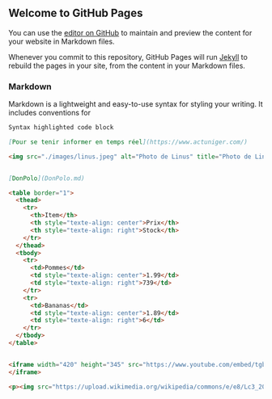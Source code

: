 ## Welcome to GitHub Pages

You can use the [editor on GitHub](https://github.com/your-username/your-repo/edit/gh-pages/index.md) to maintain and preview the content for your website in Markdown files.

Whenever you commit to this repository, GitHub Pages will run [Jekyll](https://jekyllrb.com/) to rebuild the pages in your site, from the content in your Markdown files.

### Markdown

Markdown is a lightweight and easy-to-use syntax for styling your writing. It includes conventions for

```markdown
Syntax highlighted code block

[Pour se tenir informer en temps réel](https://www.actuniger.com/)

<img src="./images/linus.jpeg" alt="Photo de Linus" title="Photo de Linus" />


[DonPolo](DonPolo.md)

<table border="1">
  <thead>
    <tr>
      <th>Item</th>
      <th style="texte-align: center">Prix</th>
      <th style="texte-align: right">Stock</th>
    </tr>
  </thead>
  <tbody>
    <tr>
      <td>Pommes</td>
      <td style="texte-align: center">1.99</td>
      <td style="texte-align: right">739</td>
    </tr>
    <tr>
      <td>Bananas</td>
      <td style="texte-align: center">1.89</td>
      <td style="texte-align: right">6</td>
    </tr>
  </tbody>
</table>


<iframe width="420" height="345" src="https://www.youtube.com/embed/tgbNymZ7vqY">
</iframe>

<p><img src="https://upload.wikimedia.org/wikipedia/commons/e/e8/Lc3_2018_%28263682303%29_%28cropped%29.jpeg" alt="Image Linus" title="boum j'ai réussi" /></p>
